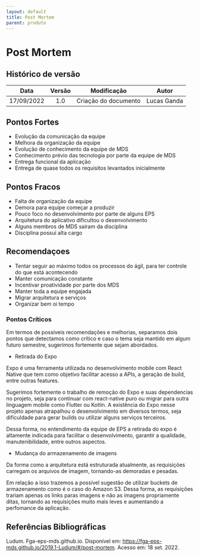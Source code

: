 ```yaml
---
layout: default
title: Post Mortem
parent: produto
---
```



# Post Mortem

## Histórico de versão
| Data | Versão | Modificação | Autor |
| :--: | :----: | :---------: | :---: |
| 17/09/2022 | 1.0 | Criação do documento | Lucas Ganda |

## Pontos Fortes

* Evolução da comunicação da equipe
* Melhora da organização da equipe
* Evolução de conhecimento da equipe de MDS
* Conhecimento prévio das tecnologia por parte da equipe de MDS
* Entrega funcional da aplicação
* Entrega de quase todos os requisitos levantados inicialmente


## Pontos Fracos

* Falta de organização da equipe
* Demora para equipe começar a produzir
* Pouco foco no desenvolvimento por parte de alguns EPS
* Arquitetura do aplicativo dificultou o desenvolvimento
* Alguns membros de MDS saíram da disciplina
* Disciplina possui alta cargo

## Recomendaçoes 

* Tentar seguir ao máximo todos os processos do ágil, para ter controle do que está acontecendo
* Manter comunicação constante
* Incentivar proatividade por parte dos MDS
* Manter toda a equipe engajada
* Migrar arquitetura e serviços
* Organizar bem oi tempo

### Pontos Críticos

Em termos de possíveis recomendações e melhorias, separamos dois pontos que detectamos como crítico e caso o tema seja mantido em algum futuro semestre, sugerimos fortemente que sejam abordados.

* Retirada do Expo

Expo é uma ferramenta utilizada no desenvolvimento mobile com React Native que tem como objetivo facilitar acesso a APIs, a geração de build, entre outras features.

Sugerimos fortemente o trabalho de remoção do Expo e suas dependencias no projeto, seja para continuar com react-native puro ou migrar para outra linguagem mobile como Flutter ou Kotlin. A existência do Expo nesse projeto apenas atrapalhou o desenvolvimento em diversos termos, seja dificuldade para gerar builds ou utilizar alguns serviços terceiros.

Dessa forma, no entendimento da equipe de EPS a retirada do expo é altamente indicada para facilitar o desenvolvimento, garantir a qualidade, manutenibilidade, entre outros aspectos.

* Mudança do armazenamento de imagens

Da forma como a arquitetura está estruturada atualmente,  as requisições carregam os arquivos de imagem, tornando-as demoradas e pesadas.

Em relação a isso trazemos a possível sugestão de utilizar buckets de armazenamento como é o caso do Amazon S3. Dessa forma, as requisições trariam apenas os links paras imagens e não as imagens propriamente ditas, tornando as requisições muito mais leves e aumentando a perfomance da aplicação.


## Referências Bibliográficas

Ludum. Fga-eps-mds.github.io. Disponível em: <https://fga-eps-mds.github.io/2019.1-Ludum/#/post-mortem>. Acesso em: 18  set.  2022.